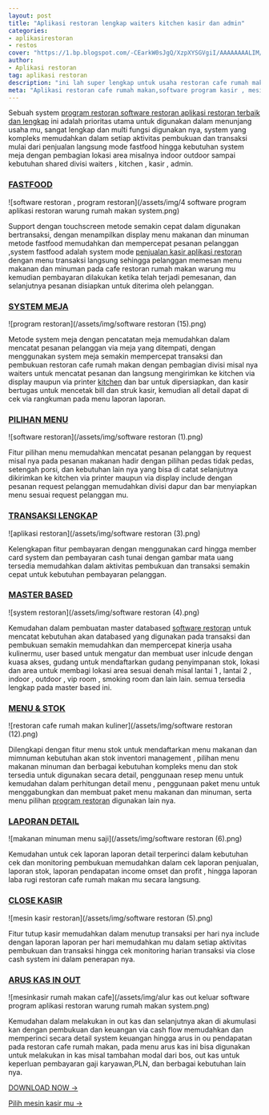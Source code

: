 ```yaml
---
layout: post
title: "Aplikasi restoran lengkap waiters kitchen kasir dan admin"
categories: 
- aplikasirestoran
- restos
cover: "https://1.bp.blogspot.com/-CEarkW0sJgQ/XzpXYSGVgiI/AAAAAAAALIM/4U65Lzjgrn0CtBxgEZlXwfHY219INVZVwCLcBGAsYHQ/s400/aplikasi%2Brestoran.png"
author:
- Aplikasi restoran
tag: aplikasi restoran
description: "ini lah super lengkap untuk usaha restoran cafe rumah makan dengan waiters kasir kitchen dan admin"
meta: "Aplikasi restoran cafe rumah makan,software program kasir , mesin kasir restoran"
---
```

Sebuah system [program restoran software restoran aplikasi restoran terbaik dan lengkap](/aplikasirestoran/2020/03/28/uni.html) ini adalah prioritas utama untuk digunakan dalam menunjang usaha mu, sangat lengkap dan multi fungsi digunakan nya, system yang kompleks memudahkan dalam setiap aktivitas pembukuan dan transaksi mulai dari penjualan langsung mode fastfood hingga kebutuhan system meja dengan pembagian lokasi area misalnya indoor outdoor sampai kebutuhan shared divisi waiters , kitchen , kasir , admin. 

### **[FASTFOOD](/aplikasirestoran/2020/03/28/uni.html)**

![software restoran , program restoran](/assets/img/4 software program aplikasi restoran warung rumah makan system.png)

Support dengan touchscreen metode semakin cepat dalam digunakan bertransaksi, dengan menampilkan display menu makanan dan minuman metode fastfood memudahkan dan mempercepat pesanan pelanggan ,system fastfood adalah system mode [penjualan kasir aplikasi restoran](/aplikasirestoran/2020/03/28/uni.html) dengan menu transaksi langsung sehingga pelanggan memesan menu makanan dan minuman pada cafe restoran rumah makan warung mu kemudian pembayaran dilakukan ketika telah terjadi pemesanan, dan selanjutnya pesanan disiapkan untuk diterima oleh pelanggan.


### **[SYSTEM MEJA](/aplikasirestoran/2020/03/28/uni.html)**

![program restoran](/assets/img/software restoran (15).png)

Metode system meja dengan pencatatan meja memudahkan dalam mencatat pesanan pelanggan via meja yang ditempati, dengan menggunakan system meja semakin mempercepat transaksi dan pembukuan restoran cafe rumah makan dengan pembagian divisi misal nya waiters untuk mencatat pesanan dan langsung mengirimkan ke kitchen via display maupun via printer [kitchen](/aplikasirestoran/2020/03/28/uni.html) dan bar untuk dipersiapkan, dan kasir bertugas untuk mencetak bill dan struk kasir, kemudian all detail dapat di cek via rangkuman pada menu laporan laporan.



### **[PILIHAN MENU](/aplikasirestoran/2020/03/28/uni.html)**

![software restoran](/assets/img/software restoran (1).png)

Fitur pilihan menu memudahkan mencatat pesanan pelanggan by request misal nya pada pesanan makanan hadir dengan pilihan pedas tidak pedas, setengah porsi, dan kebutuhan lain nya yang bisa di catat selanjutnya dikirimkan ke kitchen via printer maupun via display include dengan pesanan request pelanggan memudahkan divisi dapur dan bar menyiapkan menu sesuai request pelanggan mu.



### **[TRANSAKSI LENGKAP](/aplikasirestoran/2020/03/28/uni.html)**

![aplikasi restoran](/assets/img/software restoran (3).png)

Kelengkapan fitur pembayaran dengan menggunakan card hingga member card system dan pembayaran cash tunai dengan gambar mata uang tersedia memudahkan dalam aktivitas pembukuan dan transaksi semakin cepat untuk kebutuhan pembayaran pelanggan. 



### **[MASTER BASED](/aplikasirestoran/2020/03/28/uni.html)**

![system restoran](/assets/img/software restoran (4).png)

Kemudahan dalam pembuatan master databased [software restoran](/aplikasirestoran/2020/03/28/uni.html) untuk mencatat kebutuhan akan databased yang digunakan pada transaksi dan pembukuan semakin memudahkan dan mempercepat kinerja usaha kulinermu, user based untuk mengatur dan membuat user inlcude dengan kuasa akses, gudang untuk mendaftarkan gudang penyimpanan stok, lokasi dan area untuk membagi lokasi area sesuai denah misal lantai 1 , lantai 2 , indoor , outdoor , vip room , smoking room dan lain lain. semua tersedia lengkap pada master based ini.


### **[MENU & STOK](/aplikasirestoran/2020/03/28/uni.html)**

![restoran cafe rumah makan kuliner](/assets/img/software restoran (12).png)

Dilengkapi dengan fitur menu stok untuk mendaftarkan menu makanan dan mimnuman kebutuhan akan stok inventori management , pilihan menu makanan minuman dan berbagai kebutuhan kompleks menu dan stok tersedia untuk digunakan secara detail, penggunaan resep menu untuk kemudahan dalam perhitungan detail menu , penggunaan paket menu untuk menggabungkan dan membuat paket menu makanan dan minuman, serta menu pilihan [program restoran](/aplikasirestoran/2020/03/28/uni.html) digunakan lain nya.



### **[LAPORAN DETAIL](/aplikasirestoran/2020/03/28/uni.html)**

![makanan minuman menu saji](/assets/img/software restoran (6).png)

Kemudahan untuk cek laporan laporan detail terperinci dalam kebutuhan cek dan monitoring pembukuan memudahkan dalam cek laporan penjualan, laporan stok, laporan pendapatan income omset dan profit , hingga laporan laba rugi restoran cafe rumah makan mu secara langsung.



### **[CLOSE KASIR](/aplikasirestoran/2020/03/28/uni.html)**

![mesin kasir restoran](/assets/img/software restoran (5).png)

Fitur tutup kasir memudahkan dalam menutup transaksi per hari nya include dengan laporan laporan per hari memudahkan mu dalam setiap aktivitas pembukuan dan transaksi hingga cek monitoring harian transaksi via close cash system ini dalam penerapan nya.



### **[ARUS KAS IN OUT](/aplikasirestoran/2020/03/28/uni.html)**

![mesinkasir rumah makan cafe](/assets/img/alur kas out keluar software program aplikasi restoran warung rumah makan system.png)

Kemudahan dalam melakukan in out kas dan selanjutnya akan di akumulasi kan dengan pembukuan dan keuangan via cash flow memudahkan dan memperinci secara detail system keuangan hingga arus in ou pendapatan pada restoran cafe rumah makan, pada menu arus kas ini bisa digunakan untuk melakukan in kas misal tambahan modal dari bos, out kas untuk keperluan pembayaran gaji karyawan,PLN, dan berbagai kebutuhan lain nya.


[DOWNLOAD NOW →](https://mesinkasir.github.io/e-catalog/unipos-%20next%20level%20resto%20cafe%20system.pdf)


[Pilih mesin kasir mu →](/hardware)
